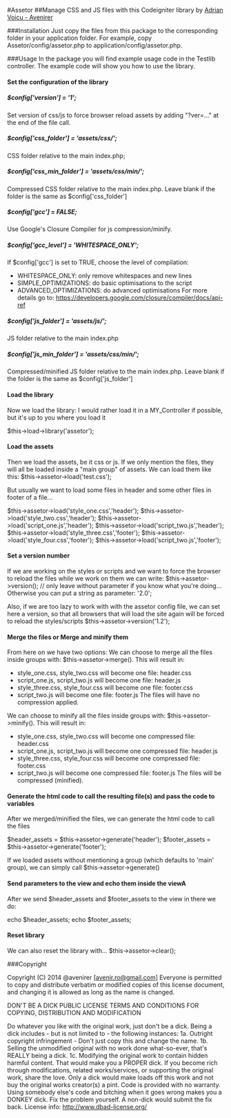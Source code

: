 #Assetor
##Manage CSS and JS files with this Codeigniter library
by [Adrian Voicu - Avenirer](http://avenir.ro)

###Installation
Just copy the files from this package to the corresponding folder in your
application folder.  For example, copy Assetor/config/assetor.php to
application/config/assetor.php.

###Usage
In the package you will find example usage code in the Testlib controller.  The example code will show you how to use the library.

#### Set the configuration of the library

##### $config['version'] = '1';
Set version of css/js to force browser reload assets by adding "?ver=..." at the end of the file call.

##### $config['css_folder'] = 'assets/css/';
CSS folder relative to the main index.php;

##### $config['css_min_folder'] = 'assets/css/min/';
Compressed CSS folder relative to the main index.php. Leave blank if the folder is the same as $config['css_folder']

##### $config['gcc'] = FALSE;
Use Google's Closure Compiler for js compression/minify.

##### $config['gcc_level'] = 'WHITESPACE_ONLY';
If $config['gcc'] is set to TRUE, choose the level of compilation:
 * WHITESPACE_ONLY: only remove whitespaces and new lines
 * SIMPLE_OPTIMIZATIONS: do basic optimisations to the script
 * ADVANCED_OPTIMIZATIONS: do advanced optimisations
For more details go to: https://developers.google.com/closure/compiler/docs/api-ref

##### $config['js_folder'] = 'assets/js/';
JS folder relative to the main index.php

##### $config['js_min_folder'] = 'assets/css/min/';
Compressed/minified JS folder relative to the main index.php. Leave blank if the folder is the same as $config['js_folder']

#### Load the library
Now we load the library: I would rather load it in a MY_Controller if possible, but it's up to you where you load it

$this->load->library('assetor');

#### Load the assets
Then we load the assets, be it css or js.
If we only mention the files, they will all be loaded inside a "main group" of assets. We can load them like this: $this->assetor->load('test.css');

But usually we want to load some files in header and some other files in footer of a file...

  $this->assetor->load('style_one.css','header');
  $this->assetor->load('style_two.css','header');
  $this->assetor->load('script_one.js','header');
  $this->assetor->load('script_two.js','header');
  $this->assetor->load('style_three.css','footer');
  $this->assetor->load('style_four.css','footer');
  $this->assetor->load('script_two.js','footer');

#### Set a version number 
If we are working on the styles or scripts and we want to force the browser to reload the files while we work on them we can write:
$this->assetor->version(); // only leave without parameter if you know what you're doing... Otherwise you can put a string as parameter: '2.0';

Also, if we are too lazy to work with with the assetor config file, we can set here a version, so that all browsers that will load the site again will be forced to reload the styles/scripts 
$this->assetor->version('1.2');

#### Merge the files or Merge and minify them

From here on we have two options:
We can choose to merge all the files inside groups with: $this->assetor->merge().
This will result in:
- style_one.css, style_two.css will become one file: header.css
- script_one.js, script_two.js will become one file: header.js
- style_three.css, style_four.css will become one file: footer.css
- script_two.js will become one file: footer.js
The files will have no compression applied.

We can choose to minify all the files inside groups with: $this->assetor->minify().
This will result in:
- style_one.css, style_two.css will become one compressed file: header.css
- script_one.js, script_two.js will become one compressed file: header.js
- style_three.css, style_four.css will become one compressed file: footer.css
- script_two.js will become one compressed file: footer.js
The files will be compressed (minified).

#### Generate the html code to call the resulting file(s) and pass the code to variables
After we merged/minified the files, we can generate the html code to call the files

$header_assets = $this->assetor->generate('header');
$footer_assets = $this->assetor->generate('footer');

If we loaded assets without mentioning a group (which defaults to 'main' group), we can simply call $this->assetor->generate()

#### Send parameters to the view and echo them inside the viewA
After we send $header_assets and $footer_assets to the view in there we do:

echo $header_assets;
echo $footer_assets;

#### Reset library
We can also reset the library with...
$this->assetor->clear();

###Copyright

Copyright (C) 2014 @avenirer [avenir.ro@gmail.com]
Everyone is permitted to copy and distribute verbatim or modified copies of this license document, and changing it is allowed as long as the name is changed.

DON'T BE A DICK PUBLIC LICENSE TERMS AND CONDITIONS FOR COPYING, DISTRIBUTION AND MODIFICATION

Do whatever you like with the original work, just don't be a dick.
Being a dick includes - but is not limited to - the following instances:
1a. Outright copyright infringement - Don't just copy this and change the name.
1b. Selling the unmodified original with no work done what-so-ever, that's REALLY being a dick.
1c. Modifying the original work to contain hidden harmful content. That would make you a PROPER dick.
If you become rich through modifications, related works/services, or supporting the original work, share the love. Only a dick would make loads off this work and not buy the original works creator(s) a pint.
Code is provided with no warranty. 
Using somebody else's code and bitching when it goes wrong makes you a DONKEY dick. 
Fix the problem yourself. A non-dick would submit the fix back.
License info: http://www.dbad-license.org/
